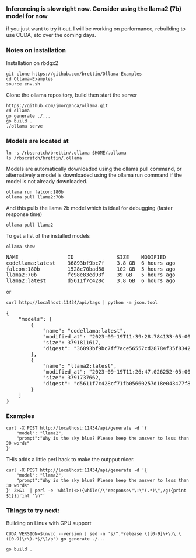 ### Inferencing is slow right now. Consider using the llama2 (7b) model for now
if you just want to try it out. I will be working on performance, rebuilding to use CUDA,
etc over the coming days.


### Notes on installation

Installation on rbdgx2

    git clone https://github.com/brettin/Ollama-Examples
    cd Ollama-Examples
    source env.sh

Clone the ollama repository, build then start the server

    https://github.com/jmorganca/ollama.git
    cd ollama
    go generate ./...
    go build .
    ./ollama serve

### Models are located at

    ln -s /rbscratch/brettin/.ollama $HOME/.ollama
    ls /rbscratch/brettin/.ollama

Models are automatically downloaded using the ollama pull command, or alternatively a model is downloaded using the ollama run command if the model is not already downloaded.

    ollama run falcon:180b
    ollama pull llama2:70b

And this pulls the llama 2b model which is ideal for debugging (faster response time)
    
    ollama pull llama2

To get a list of the installed models

    ollama show

<pre>
NAME            	ID          	SIZE  	MODIFIED    
codellama:latest	36893bf9bc7f	3.8 GB	6 hours ago	
falcon:180b     	1528c70bad58	102 GB	5 hours ago	
llama2:70b      	fc98e83ed93f	39 GB 	5 hours ago	
llama2:latest   	d5611f7c428c	3.8 GB	6 hours ago	
</pre>

or

    curl http://localhost:11434/api/tags | python -m json.tool

<pre>
{
    "models": [
        {
            "name": "codellama:latest",
            "modified_at": "2023-09-19T11:39:28.784133-05:00",
            "size": 3791811617,
            "digest": "36893bf9bc7ff7ace56557cd28784f35f834290c85d39115c6b91c00a031cfad"
        },
        {
            "name": "llama2:latest",
            "modified_at": "2023-09-19T11:26:47.026252-05:00",
            "size": 3791737662,
            "digest": "d5611f7c428cf71fb05660257d18e043477f8b46cf561bf86940c687c1a59f70"
        }
    ]
}
</pre>

### Examples

    curl -X POST http://localhost:11434/api/generate -d '{
        "model": "llama2",
        "prompt":"Why is the sky blue? Please keep the answer to less than 30 words"
    }' 

THis adds a little perl hack to make the outpput nicer.

    curl -X POST http://localhost:11434/api/generate -d '{
        "model": "llama2",
        "prompt":"Why is the sky blue? Please keep the answer to less than 30 words"
    }' 2>&1  | perl -e 'while(<>){while(/\"response\"\:\"(.*)\",/g){print $1}}print "\n"'

### Things to try next:

Building on Linux with GPU support

    CUDA_VERSION=$(nvcc --version | sed -n 's/^.*release \([0-9]\+\)\.\([0-9]\+\).*$/\1/p') go generate ./...

    go build .



    
  

